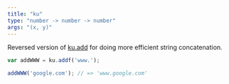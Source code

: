 ```yaml
---
title: "ku"
type: "number -> number -> number"
args: "(x, y)"
---
```


Reversed version of [ku.add](#ku-add) for doing more efficient string
concatenation.

```javascript
var addWWW = ku.addf('www.');

addWWW('google.com'); // => 'www.google.com'
```
